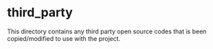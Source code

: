 # third_party

This directory contains any third party open source codes that is been copied/modified to use with the project.

